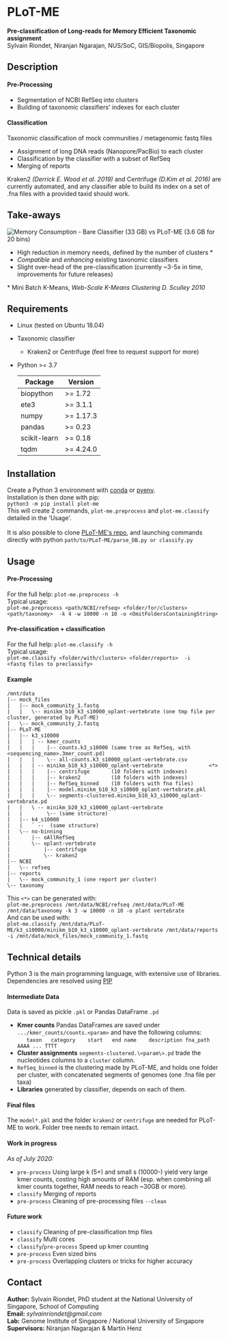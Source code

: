 # PLoT-ME
**Pre-classification of Long-reads for Memory Efficient Taxonomic assignment <br>**
Sylvain Riondet, Niranjan Ngarajan, NUS/SoC, GIS/Biopolis, Singapore


## Description
#### Pre-Processing
- Segmentation of NCBI RefSeq into clusters
- Building of taxonomic classifiers' indexes for each cluster

#### Classification
Taxonomic classification of mock communities / metagenomic fastq files
- Assignment of long DNA reads (Nanopore/PacBio) to each cluster
- Classification by the classifier with a subset of RefSeq
- Merging of reports

Kraken2 _(Derrick E. Wood et al. 2019)_ and Centrifuge _(D.Kim et al. 2016)_ are currently automated, and any classifier able to build its index on a set of .fna files with a provided taxid should work.

## Take-aways
![Memory Consumption - Bare Classifier (33 GB) vs PLoT-ME (3.6 GB for 20 bins)](doc-media/Memory_MaxBinSize.png "Memory Consumption - Bare Classifier vs PLoT-ME")
- High reduction in memory needs, defined by the number of clusters *
- _Compatible_ and _enhancing_ existing taxonomic classifiers
- Slight over-head of the pre-classification (currently ~3-5x in time, improvements for future releases) 

\* Mini Batch K-Means, _Web-Scale K-Means Clustering D. Sculley 2010_

## Requirements
- Linux (tested on Ubuntu 18.04)
- Taxonomic classifier
    - Kraken2 or Centrifuge (feel free to request support for more)
- Python >= 3.7

    Package | Version
     --- | --- 
    biopython   | \>= 1.72
    ete3        | \>= 3.1.1
    numpy       | \>= 1.17.3
    pandas      | \>= 0.23
    scikit-learn| \>= 0.18
    tqdm        | \>= 4.24.0


## Installation
Create a Python 3 environment with [conda](https://docs.conda.io/projects/conda/en/latest/user-guide/tasks/manage-environments.html)
 or [pyenv](https://realpython.com/intro-to-pyenv/). <br>
Installation is then done with pip: <br>
`python3 -m pip install plot-me` <br>
This will create 2 commands, `plot-me.preprocess` and `plot-me.classify` detailed in the 'Usage'.  <br> 
<br>
It is also possible to clone [PLoT-ME's repo](https://github.com/sylvain-ri/PLoT-ME),
 and launching commands directly with python `path/to/PLoT-ME/parse_DB.py or classify.py`

## Usage
#### Pre-Processing
For the full help: `plot-me.preprocess -h`  <br>
Typical usage:  <br>
`plot-me.preprocess <path/NCBI/refseq> <folder/for/clusters> <path/taxonomy> 
 -k 4 -w 10000 -n 10 -o <OmitFoldersContainingString>` <br>
#### Pre-classification + classification
For the full help: `plot-me.classify -h`  <br>
Typical usage:  <br>
`plot-me.classify <folder/with/clusters> <folder/reports> 
 -i <fastq files to preclassify>` <br>

#### Example
```
/mnt/data
|-- mock_files
|   |-- mock_community_1.fastq
|   |   \-- minikm_b10_k3_s10000_oplant-vertebrate (one tmp file per cluster, generated by PLoT-ME)
|   \-- mock_community_2.fastq
|-- PLoT-ME
|   |-- k3_s10000
|   |   | -- kmer_counts
|   |   |    |-- counts.k3_s10000 (same tree as RefSeq, with <sequencing_name>.3mer_count.pd)
|   |   |    \-- all-counts.k3_s10000_oplant-vertebrate.csv
|   |   | -- minikm_b10_k3_s10000_oplant-vertebrate               <*>
|   |   |    |-- centrifuge       (10 folders with indexes)
|   |   |    |-- kraken2          (10 folders with indexes)
|   |   |    |-- RefSeq_binned    (10 folders with fna files)
|   |   |    |-- model.minikm_b10_k3_s10000_oplant-vertebrate.pkl
|   |   |    \-- segments-clustered.minikm_b10_k3_s10000_oplant-vertebrate.pd
|   |   \ -- minikm_b20_k3_s10000_oplant-vertebrate
|   |        \-- (same structure) 
|   |-- k4_s10000
|   |   ` --  (same structure)
|   \-- no-binning
|       |-- oAllRefSeq
|       \-- oplant-vertebrate
|           |-- centrifuge
|           \-- kraken2
|-- NCBI
|   \-- refseq
|-- reports
|   \-- mock_community_1 (one report per cluster)
\-- taxonomy
```
This `<*>` can be generated with: <br>
`plot-me.preprocess /mnt/data/NCBI/refseq /mnt/data/PLoT-ME /mnt/data/taxonomy -k 3 -w 10000 -n 10
 -o plant vertebrate` <br>
And can be used with: <br>
`plot-me.classify /mnt/data/PLoT-ME/k3_s10000/minikm_b10_k3_s10000_oplant-vertebrate /mnt/data/reports
 -i /mnt/data/mock_files/mock_community_1.fastq`

## Technical details
Python 3 is the main programming language, with extensive use of libraries. 
Dependencies are resolved using [PIP](https://pypi.org/)

#### Intermediate Data 
Data is saved as pickle `.pkl` or Pandas DataFrame `.pd` <br> 
- **Kmer counts** Pandas DataFrames are saved under `.../kmer_counts/counts.<param>` and have the following columns: <br>
`   taxon	category	start	end	name	description	fna_path	AAAA ... TTTT`
- **Cluster assignments** `segments-clustered.\<param\>.pd` trade the nucleotides columns to a `cluster` column.
- `RefSeq_binned` is the clustering made by PLoT-ME, and holds one folder per cluster, with concatenated segments of genomes (one .fna file per taxa)
- **Libraries** generated by classifier, depends on each of them.

#### Final files
The `model*.pkl` and the folder `kraken2` or `centrifuge` are needed for PLoT-ME to work. Folder tree needs to remain intact. 

#### Work in progress
_As of July 2020:_
- `pre-process` Using large k (5+) and small s (10000-) yield very large kmer counts, costing
 high amounts of RAM (esp. when combining all kmer counts together,
 RAM needs to reach ~30GB or more). 
- `classify` Merging of reports 
- `pre-process` Cleaning of pre-processing files `--clean`

#### Future work
- `classify` Cleaning of pre-classification tmp files
- `classify` Multi cores
- `classify`/`pre-process` Speed up kmer counting
- `pre-process` Even sized bins
- `pre-process` Overlapping clusters or tricks for higher accuracy

## Contact
**Author:** Sylvain Riondet, PhD student at the National University of Singapore, School of Computing <br>
**Email:** _sylvainriondet@gmail.com_ <br>
**Lab:** Genome Institute of Singapore / National University of Singapore<br>
**Supervisors:** Niranjan Nagarajan & Martin Henz <br>


